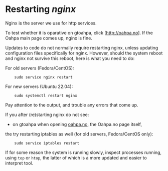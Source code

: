 Restarting *nginx*
==================

Nginx is the server we use for http services.

To test whether it is oparative on gtoahpa, click [http://oahpa.no].
If the Oahpa main page comes up, nginx is fine.


Updates to code do not normally require restarting nginx, unless updating configuration
files specifically for nginx. However, should the system reboot and nginx not
survive this reboot, here is what you need to do:


For old servers (Fedora/CentOS):

```
    sudo service nginx restart
```

For new servers (Ubuntu 22.04):

```
    sudo systemctl restart nginx
```


Pay attention to the output, and trouble any errors that come up.


If you after (re)starting nginx do not see:
* on gtoahpa when opening [oahpa.no](http://oahpa.no), the Oahpa.no page itself,


the try restarting iptables as well (for old servers, Fedora/CentOS only):


```
    sudo service iptables restart
```


If for some reason the system is running slowly, inspect processes running,
using ```top``` or ```htop```, the latter of which is a more updated and easier
to interpret tool.
